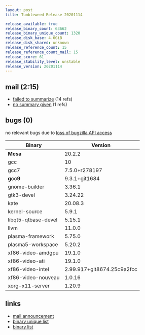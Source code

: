 ```yaml
---
layout: post
title: Tumbleweed Release 20201114

release_available: true
release_binary_count: 63662
release_binary_unique_count: 1320
release_disk_base: 4.6GiB
release_disk_shared: unknown
release_reference_count: 15
release_reference_count_mail: 15
release_score: 61
release_stability_level: unstable
release_version: 20201114
---
```


## mail (2:15)

- [failed to summarize](https://github.com/boombatower/tumbleweed-review/issues/10) (14 refs)
- [no summary given](https://github.com/boombatower/tumbleweed-review/issues/10) (1 refs)

## bugs (0)

<!--more-->

no relevant bugs due to [loss of bugzilla API access](https://bugzilla.opensuse.org/show_bug.cgi?id=1157722)

Binary | Version
--- | ---
**Mesa** | 20.2.2
gcc | 10
gcc7 | 7.5.0+r278197
**gcc9** | 9.3.1+git1684
gnome-builder | 3.36.1
gtk3-devel | 3.24.22
kate | 20.08.3
kernel-source | 5.9.1
libqt5-qtbase-devel | 5.15.1
llvm | 11.0.0
plasma-framework | 5.75.0
plasma5-workspace | 5.20.2
xf86-video-amdgpu | 19.1.0
xf86-video-ati | 19.1.0
xf86-video-intel | 2.99.917+git8674.25c9a2fcc
xf86-video-nouveau | 1.0.16
xorg-x11-server | 1.20.9

## links

- [mail announcement](https://github.com/boombatower/tumbleweed-review/issues/10)
- [binary unique list](http://download.opensuse.org/history/20201114/rpm.unique.list)
- [binary list](http://download.opensuse.org/history/20201114/rpm.list)
